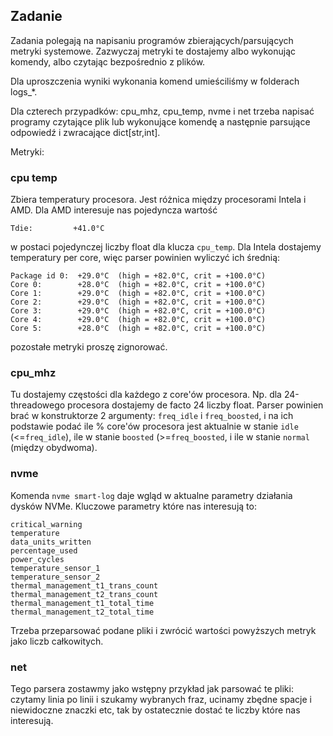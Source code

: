 
## Zadanie

Zadania polegają na napisaniu programów zbierających/parsujących 
metryki systemowe. Zazwyczaj metryki te dostajemy
albo wykonując komendy, albo czytając bezpośrednio z plików.

Dla uproszczenia wyniki wykonania komend umieściliśmy 
w folderach logs_*. 

Dla czterech przypadków: cpu_mhz, cpu_temp, nvme i net
trzeba napisać programy czytające plik lub wykonujące komendę
a następnie parsujące odpowiedź i zwracające dict[str,int].

Metryki: 

### cpu temp
Zbiera temperatury procesora. Jest różnica między procesorami
Intela i AMD. Dla AMD interesuje nas pojedyncza wartość

`Tdie:         +41.0°C`

w postaci pojedynczej liczby float dla klucza `cpu_temp`. 
Dla Intela dostajemy temperatury per core, więc parser powinien wyliczyć
ich średnią:

```
Package id 0:  +29.0°C  (high = +82.0°C, crit = +100.0°C)
Core 0:        +28.0°C  (high = +82.0°C, crit = +100.0°C)
Core 1:        +29.0°C  (high = +82.0°C, crit = +100.0°C)
Core 2:        +29.0°C  (high = +82.0°C, crit = +100.0°C)
Core 3:        +29.0°C  (high = +82.0°C, crit = +100.0°C)
Core 4:        +29.0°C  (high = +82.0°C, crit = +100.0°C)
Core 5:        +28.0°C  (high = +82.0°C, crit = +100.0°C)
```

pozostałe metryki proszę zignorować. 


### cpu_mhz
Tu dostajemy częstości dla każdego z core'ów procesora. Np. dla 
24-threadowego procesora dostajemy de facto 24 liczby float. Parser
powinien brać w konstruktorze 2 argumenty: `freq_idle` i `freq_boosted`, i na ich
podstawie podać ile % core'ów procesora jest aktualnie w stanie `idle` (<=`freq_idle`), ile w stanie
`boosted` (>=`freq_boosted`, i ile w stanie `normal` (między obydwoma).


### nvme
Komenda `nvme smart-log` daje wgląd w aktualne parametry działania dysków NVMe. 
Kluczowe parametry które nas interesują to: 
```
critical_warning
temperature
data_units_written
percentage_used
power_cycles
temperature_sensor_1
temperature_sensor_2
thermal_management_t1_trans_count
thermal_management_t2_trans_count
thermal_management_t1_total_time
thermal_management_t2_total_time
```
Trzeba przeparsować podane pliki i zwrócić wartości powyższych metryk jako liczb całkowitych. 

### net
Tego parsera zostawmy jako wstępny przykład jak parsować te pliki: czytamy linia po linii
i szukamy wybranych fraz, ucinamy zbędne spacje i niewidoczne znaczki etc, tak by 
ostatecznie dostać te liczby które nas interesują. 


